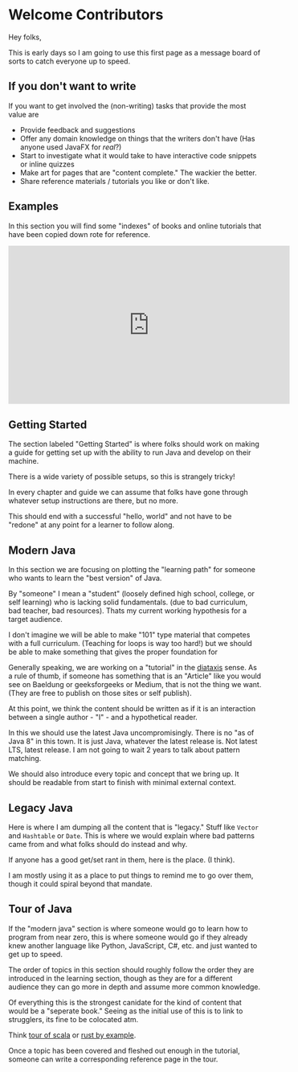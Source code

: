 # Welcome Contributors

Hey folks,


This is early days so I am going to use this first page as a message board of sorts to catch everyone up to speed.

## If you don't want to write

If you want to get involved the (non-writing) tasks that provide the most value are
- Provide feedback and suggestions
- Offer any domain knowledge on things that the writers don't have (Has anyone used JavaFX for *real*?)
- Start to investigate what it would take to have interactive code snippets or inline quizzes
- Make art for pages that are "content complete." The wackier the better.
- Share reference materials / tutorials you like or don't like.


## Examples

In this section you will find some "indexes" of
books and online tutorials that have been copied down rote for reference.

<iframe width="560" height="315" src="https://www.youtube.com/embed/rCOmkrwQdFc" title="YouTube video player" frameborder="0" allow="accelerometer; autoplay; clipboard-write; encrypted-media; gyroscope; picture-in-picture" allowfullscreen></iframe>

## Getting Started
The section labeled "Getting Started" is where folks should work on making a guide for getting
set up with the ability to run Java and develop on their machine.

There is a wide variety of possible setups, so this is strangely tricky!

In every chapter and guide we can assume that folks have gone through whatever setup instructions are there, but no more.

This should end with a successful "hello, world" and not have to be "redone" at any point for a learner to follow along.


## Modern Java
In this section we are focusing on plotting the "learning path" for someone who wants to learn the "best version"
of Java.

By "someone" I mean a "student" (loosely defined high school, college, or self learning) who is lacking
solid fundamentals. (due to bad curriculum, bad teacher, bad resources). Thats my current working hypothesis
for a target audience.

I don't imagine we will be able to make "101" type material that competes with a full curriculum. (Teaching for loops is way too hard!) but we should be able to make something that gives the proper foundation for 


Generally speaking, we are working on a "tutorial" in the [diataxis](https://diataxis.fr/) sense. As a rule of thumb, if someone has something that is
an "Article" like you would see on Baeldung or geeksforgeeks or Medium, that is not the thing we want. (They are free to publish on those sites or self publish).

At this point, we think the content should be written as if it is an interaction between a single author - "I" - and
a hypothetical reader. 

In this we should use the latest Java uncompromisingly. There is no "as of Java 8" in this town. It is just Java, whatever the latest release is. Not latest LTS, latest release. I am not going to wait 2 years to talk about pattern matching.

We should also introduce every topic and concept that we bring up. It should be readable from start to finish with minimal
external context.

## Legacy Java

Here is where I am dumping all the content that is "legacy." Stuff like `Vector` and `Hashtable` or `Date`.
This is where we would explain where bad patterns came from and what folks should do instead and why.

If anyone has a good get/set rant in them, here is the place. (I think).

I am mostly using it as a place to put things to remind me to go over them, though it could
spiral beyond that mandate.

## Tour of Java

If the "modern java" section is where someone would go to learn how to program from near zero,
this is where someone would go if they already knew another language like Python, JavaScript, C#, etc.
and just wanted to get up to speed.

The order of topics in this section should roughly follow the order they are introduced in the learning
section, though as they are for a different audience they can go more in depth and assume more common
knowledge.

Of everything this is the strongest canidate for the kind of content that would be a "seperate book."
Seeing as the initial use of this is to link to strugglers, its fine to be colocated atm.

Think [tour of scala](https://docs.scala-lang.org/tour/tour-of-scala.html)
or [rust by example](https://doc.rust-lang.org/rust-by-example/).

Once a topic has been covered and fleshed out enough in the tutorial, someone can write a corresponding reference
page in the tour.


